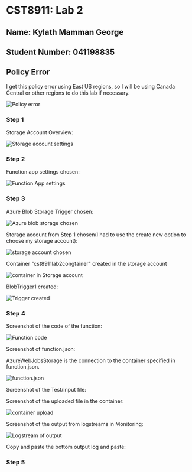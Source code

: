 # CST8911: Lab 2

## Name: Kylath Mamman George

## Student Number: 041198835

## Policy Error

I get this policy error using East US regions, so I will be using Canada Central or other regions to do this lab if necessary.

![Policy error](image-1.png)

### Step 1

Storage Account Overview:

![Storage account settings](image-4.png)

### Step 2

Function app settings chosen:

![Function App settings](image-3.png)

### Step 3

Azure Blob Storage Trigger chosen:

![Azure blob storage chosen](image-5.png)

Storage account from Step 1 chosen(I had to use the create new option to choose my storage account):

![storage account chosen](image-6.png)

Container "cst8911lab2congtainer" created in the storage account

![container in Storage account](image-11.png)

BlobTrigger1 created:

![Trigger created](image-7.png)

### Step 4

Screenshot of the code of the function:

![Function code](image-8.png)

Screenshot of function.json:

AzureWebJobsStorage is the connection to the container specified in function.json.

![function.json](image-9.png)

Screenshot of the Test/Input file:

Screenshot of the uploaded file in the container:

![container upload](image-12.png)

Screenshot of the output from logstreams in Monitoring:

![Logstream of output](image-10.png)

Copy and paste the bottom output log and paste:

### Step 5
